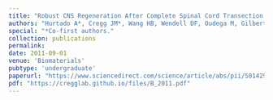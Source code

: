 ```yaml
---
title: "Robust CNS Regeneration After Complete Spinal Cord Transection using Aligned Poly-L-Lactic Acid Microfibers"
authors: "Hurtado A*, Cregg JM*, Wang HB, Wendell DF, Oudega M, Gilbert RJ, McDonald JW"
special: "*Co-first authors."
collection: publications
permalink:
date: 2011-09-01
venue: 'Biomaterials'
pubtype: 'undergraduate'
paperurl: "https://www.sciencedirect.com/science/article/abs/pii/S0142961211005126"
pdf: "https://cregglab.github.io/files/B_2011.pdf"
---
```


